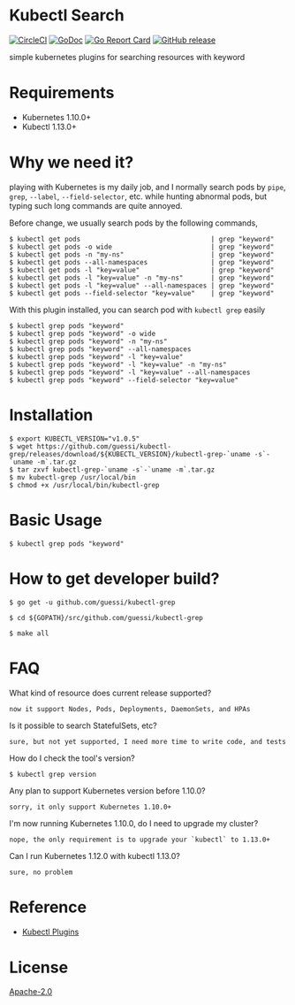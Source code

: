 # Kubectl Search

[![CircleCI](https://circleci.com/gh/guessi/kubectl-grep.svg?style=svg)](https://circleci.com/gh/guessi/kubectl-grep)
[![GoDoc](https://godoc.org/github.com/guessi/kubectl-grep?status.svg)](https://godoc.org/github.com/guessi/kubectl-grep)
[![Go Report Card](https://goreportcard.com/badge/github.com/guessi/kubectl-grep)](https://goreportcard.com/report/github.com/guessi/kubectl-grep)
[![GitHub release](https://img.shields.io/github/release/guessi/kubectl-grep.svg)](https://github.com/guessi/kubectl-grep/releases/latest)

simple kubernetes plugins for searching resources with keyword

# Requirements

- Kubernetes 1.10.0+
- Kubectl 1.13.0+

# Why we need it?

playing with Kubernetes is my daily job, and I normally search pods by `pipe`,
`grep`, `--label`, `--field-selector`, etc. while hunting abnormal pods, but
typing such long commands are quite annoyed.

Before change, we usually search pods by the following commands,

    $ kubectl get pods                                 | grep "keyword"
    $ kubectl get pods -o wide                         | grep "keyword"
    $ kubectl get pods -n "my-ns"                      | grep "keyword"
    $ kubectl get pods --all-namespaces                | grep "keyword"
    $ kubectl get pods -l "key=value"                  | grep "keyword"
    $ kubectl get pods -l "key=value" -n "my-ns"       | grep "keyword"
    $ kubectl get pods -l "key=value" --all-namespaces | grep "keyword"
    $ kubectl get pods --field-selector "key=value"    | grep "keyword"

With this plugin installed, you can search pod with `kubectl grep` easily

    $ kubectl grep pods "keyword"
    $ kubectl grep pods "keyword" -o wide
    $ kubectl grep pods "keyword" -n "my-ns"
    $ kubectl grep pods "keyword" --all-namespaces
    $ kubectl grep pods "keyword" -l "key=value"
    $ kubectl grep pods "keyword" -l "key=value" -n "my-ns"
    $ kubectl grep pods "keyword" -l "key=value" --all-namespaces
    $ kubectl grep pods "keyword" --field-selector "key=value"

# Installation

    $ export KUBECTL_VERSION="v1.0.5"
    $ wget https://github.com/guessi/kubectl-grep/releases/download/${KUBECTL_VERSION}/kubectl-grep-`uname -s`-`uname -m`.tar.gz
    $ tar zxvf kubectl-grep-`uname -s`-`uname -m`.tar.gz
    $ mv kubectl-grep /usr/local/bin
    $ chmod +x /usr/local/bin/kubectl-grep

# Basic Usage

    $ kubectl grep pods "keyword"

# How to get developer build?

    $ go get -u github.com/guessi/kubectl-grep

    $ cd ${GOPATH}/src/github.com/guessi/kubectl-grep

    $ make all

# FAQ

What kind of resource does current release supported?

    now it support Nodes, Pods, Deployments, DaemonSets, and HPAs

Is it possible to search StatefulSets, etc?

    sure, but not yet supported, I need more time to write code, and tests

How do I check the tool's version?

    $ kubectl grep version

Any plan to support Kubernetes version before 1.10.0?

    sorry, it only support Kubernetes 1.10.0+

I'm now running Kubernetes 1.10.0, do I need to upgrade my cluster?

    nope, the only requirement is to upgrade your `kubectl` to 1.13.0+

Can I run Kubernetes 1.12.0 with kubectl 1.13.0?

    sure, no problem

# Reference

- [Kubectl Plugins](https://kubernetes.io/docs/tasks/extend-kubectl/kubectl-plugins/)

# License

[Apache-2.0](LICENSE)
